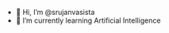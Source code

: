 - 👋 Hi, I’m @srujanvasista
- 🌱 I’m currently learning Artificial Intelligence 

<!---
srujanvasista/srujanvasista is a ✨ special ✨ repository because its `README.md` (this file) appears on your GitHub profile.
You can click the Preview link to take a look at your changes.
--->
